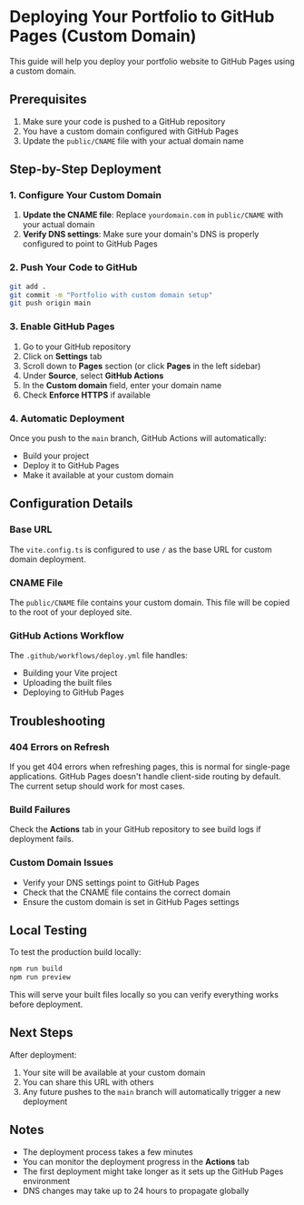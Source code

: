 # Deploying Your Portfolio to GitHub Pages (Custom Domain)

This guide will help you deploy your portfolio website to GitHub Pages using a custom domain.

## Prerequisites

1. Make sure your code is pushed to a GitHub repository
2. You have a custom domain configured with GitHub Pages
3. Update the `public/CNAME` file with your actual domain name

## Step-by-Step Deployment

### 1. Configure Your Custom Domain

1. **Update the CNAME file**: Replace `yourdomain.com` in `public/CNAME` with your actual domain
2. **Verify DNS settings**: Make sure your domain's DNS is properly configured to point to GitHub Pages

### 2. Push Your Code to GitHub

```bash
git add .
git commit -m "Portfolio with custom domain setup"
git push origin main
```

### 3. Enable GitHub Pages

1. Go to your GitHub repository
2. Click on **Settings** tab
3. Scroll down to **Pages** section (or click **Pages** in the left sidebar)
4. Under **Source**, select **GitHub Actions**
5. In the **Custom domain** field, enter your domain name
6. Check **Enforce HTTPS** if available

### 4. Automatic Deployment

Once you push to the `main` branch, GitHub Actions will automatically:
- Build your project
- Deploy it to GitHub Pages
- Make it available at your custom domain

## Configuration Details

### Base URL
The `vite.config.ts` is configured to use `/` as the base URL for custom domain deployment.

### CNAME File
The `public/CNAME` file contains your custom domain. This file will be copied to the root of your deployed site.

### GitHub Actions Workflow
The `.github/workflows/deploy.yml` file handles:
- Building your Vite project
- Uploading the built files
- Deploying to GitHub Pages

## Troubleshooting

### 404 Errors on Refresh
If you get 404 errors when refreshing pages, this is normal for single-page applications. GitHub Pages doesn't handle client-side routing by default. The current setup should work for most cases.

### Build Failures
Check the **Actions** tab in your GitHub repository to see build logs if deployment fails.

### Custom Domain Issues
- Verify your DNS settings point to GitHub Pages
- Check that the CNAME file contains the correct domain
- Ensure the custom domain is set in GitHub Pages settings

## Local Testing

To test the production build locally:

```bash
npm run build
npm run preview
```

This will serve your built files locally so you can verify everything works before deployment.

## Next Steps

After deployment:
1. Your site will be available at your custom domain
2. You can share this URL with others
3. Any future pushes to the `main` branch will automatically trigger a new deployment

## Notes

- The deployment process takes a few minutes
- You can monitor the deployment progress in the **Actions** tab
- The first deployment might take longer as it sets up the GitHub Pages environment
- DNS changes may take up to 24 hours to propagate globally 